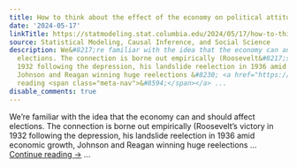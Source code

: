 ```yaml
---
title: How to think about the effect of the economy on political attitudes and behavior?
date: '2024-05-17'
linkTitle: https://statmodeling.stat.columbia.edu/2024/05/17/how-to-think-about-the-effect-of-the-economy-on-political-attitudes-and-behavior/
source: Statistical Modeling, Causal Inference, and Social Science
description: We&#8217;re familiar with the idea that the economy can and should affect
  elections. The connection is borne out empirically (Roosevelt&#8217;s victory in
  1932 following the depression, his landslide reelection in 1936 amid economic growth,
  Johnson and Reagan winning huge reelections &#8230; <a href="https://statmodeling.stat.columbia.edu/2024/05/17/how-to-think-about-the-effect-of-the-economy-on-political-attitudes-and-behavior/">Continue
  reading <span class="meta-nav">&#8594;</span></a> ...
disable_comments: true
---
```

We&#8217;re familiar with the idea that the economy can and should affect elections. The connection is borne out empirically (Roosevelt&#8217;s victory in 1932 following the depression, his landslide reelection in 1936 amid economic growth, Johnson and Reagan winning huge reelections &#8230; <a href="https://statmodeling.stat.columbia.edu/2024/05/17/how-to-think-about-the-effect-of-the-economy-on-political-attitudes-and-behavior/">Continue reading <span class="meta-nav">&#8594;</span></a> ...